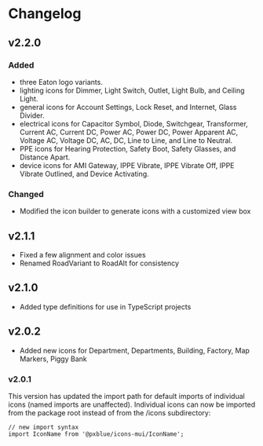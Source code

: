 # Changelog

## v2.2.0

### Added
-   three Eaton logo variants.
-   lighting icons for Dimmer, Light Switch, Outlet, Light Bulb, and Ceiling Light.
-   general icons for Account Settings, Lock Reset, and Internet, Glass Divider.
-   electrical icons for Capacitor Symbol, Diode, Switchgear, Transformer, Current AC, Current DC, Power AC, Power DC, Power Apparent AC, Voltage AC, Voltage DC, AC, DC, Line to Line, and Line to Neutral.
-   PPE icons for Hearing Protection, Safety Boot, Safety Glasses, and Distance Apart.
-   device icons for AMI Gateway, IPPE Vibrate, IPPE Vibrate Off, IPPE Vibrate Outlined, and Device Activating.

### Changed
-   Modified the icon builder to generate icons with a customized view box

## v2.1.1

-   Fixed a few alignment and color issues
-   Renamed RoadVariant to RoadAlt for consistency

## v2.1.0

-   Added type definitions for use in TypeScript projects

## v2.0.2

-   Added new icons for Department, Departments, Building, Factory, Map Markers, Piggy Bank

### v2.0.1

This version has updated the import path for default imports of individual icons (named imports are unaffected). Individual icons can now be imported from the package root instead of from the /icons subdirectory:

```tsx
// new import syntax
import IconName from '@pxblue/icons-mui/IconName';
```
